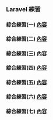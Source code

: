 ### Laravel 練習
#### 綜合練習(一) [內容](exercise1/README.md)
#### 綜合練習(二) [內容](exercise2/README.md)
#### 綜合練習(三) [內容](exercise3/README.md)
#### 綜合練習(四) [內容](exercise4/README.md)
#### 綜合練習(五) [內容](exercise5/README.md)
#### 綜合練習(六) [內容](exercise6/README.md)
#### 綜合練習(七) [內容](exercise7/README.md)
